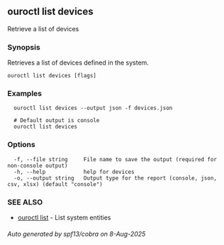 ## ouroctl list devices

Retrieve a list of devices

### Synopsis

Retrieves a list of devices defined in the system.

```
ouroctl list devices [flags]
```

### Examples

```
  ouroctl list devices --output json -f devices.json

  # Default output is console
  ouroctl list devices
```

### Options

```
  -f, --file string     File name to save the output (required for non-console output)
  -h, --help            help for devices
  -o, --output string   Output type for the report (console, json, csv, xlsx) (default "console")
```

### SEE ALSO

* [ouroctl list](ouroctl_list.md)	 - List system entities

###### Auto generated by spf13/cobra on 8-Aug-2025
